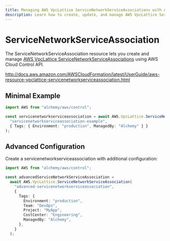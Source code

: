 ```yaml
---
title: Managing AWS VpcLattice ServiceNetworkServiceAssociations with Alchemy
description: Learn how to create, update, and manage AWS VpcLattice ServiceNetworkServiceAssociations using Alchemy Cloud Control.
---
```


# ServiceNetworkServiceAssociation

The ServiceNetworkServiceAssociation resource lets you create and manage [AWS VpcLattice ServiceNetworkServiceAssociations](https://docs.aws.amazon.com/vpclattice/latest/userguide/) using AWS Cloud Control API.

http://docs.aws.amazon.com/AWSCloudFormation/latest/UserGuide/aws-resource-vpclattice-servicenetworkserviceassociation.html

## Minimal Example

```ts
import AWS from "alchemy/aws/control";

const servicenetworkserviceassociation = await AWS.VpcLattice.ServiceNetworkServiceAssociation(
  "servicenetworkserviceassociation-example",
  { Tags: { Environment: "production", ManagedBy: "Alchemy" } }
);
```

## Advanced Configuration

Create a servicenetworkserviceassociation with additional configuration:

```ts
import AWS from "alchemy/aws/control";

const advancedServiceNetworkServiceAssociation =
  await AWS.VpcLattice.ServiceNetworkServiceAssociation(
    "advanced-servicenetworkserviceassociation",
    {
      Tags: {
        Environment: "production",
        Team: "DevOps",
        Project: "MyApp",
        CostCenter: "Engineering",
        ManagedBy: "Alchemy",
      },
    }
  );
```

